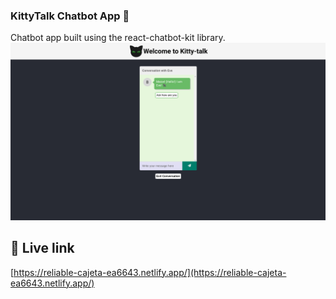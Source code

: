 ### KittyTalk Chatbot App 🐾
Chatbot app built using the react-chatbot-kit library. 
![Chatbot Page](./src/imgs/Screenshot%20from%202023-08-06%2002-22-04.png)


## 🔗 Live link
[https://reliable-cajeta-ea6643.netlify.app/](https://reliable-cajeta-ea6643.netlify.app/)
